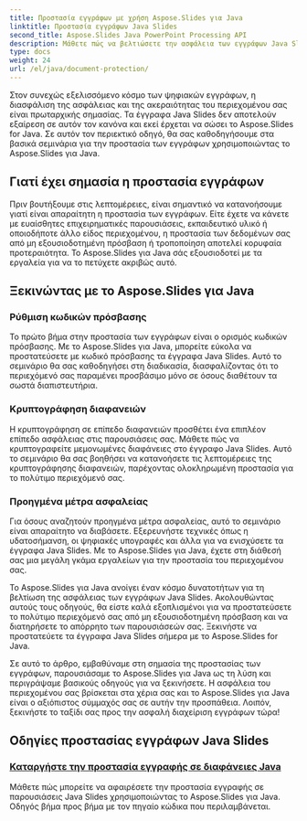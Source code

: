 ```yaml
---
title: Προστασία εγγράφων με χρήση Aspose.Slides για Java
linktitle: Προστασία εγγράφων Java Slides
second_title: Aspose.Slides Java PowerPoint Processing API
description: Μάθετε πώς να βελτιώσετε την ασφάλεια των εγγράφων Java Slides με το Aspose.Slides. Εξερευνήστε βήμα προς βήμα οδηγούς για προστασία εγγράφων.
type: docs
weight: 24
url: /el/java/document-protection/
---
```

Στον συνεχώς εξελισσόμενο κόσμο των ψηφιακών εγγράφων, η διασφάλιση της ασφάλειας και της ακεραιότητας του περιεχομένου σας είναι πρωταρχικής σημασίας. Τα έγγραφα Java Slides δεν αποτελούν εξαίρεση σε αυτόν τον κανόνα και εκεί έρχεται να σώσει το Aspose.Slides for Java. Σε αυτόν τον περιεκτικό οδηγό, θα σας καθοδηγήσουμε στα βασικά σεμινάρια για την προστασία των εγγράφων χρησιμοποιώντας το Aspose.Slides για Java.

## Γιατί έχει σημασία η προστασία εγγράφων

Πριν βουτήξουμε στις λεπτομέρειες, είναι σημαντικό να κατανοήσουμε γιατί είναι απαραίτητη η προστασία των εγγράφων. Είτε έχετε να κάνετε με ευαίσθητες επιχειρηματικές παρουσιάσεις, εκπαιδευτικό υλικό ή οποιοδήποτε άλλο είδος περιεχομένου, η προστασία των δεδομένων σας από μη εξουσιοδοτημένη πρόσβαση ή τροποποίηση αποτελεί κορυφαία προτεραιότητα. Το Aspose.Slides για Java σάς εξουσιοδοτεί με τα εργαλεία για να το πετύχετε ακριβώς αυτό.

## Ξεκινώντας με το Aspose.Slides για Java

### Ρύθμιση κωδικών πρόσβασης

Το πρώτο βήμα στην προστασία των εγγράφων είναι ο ορισμός κωδικών πρόσβασης. Με το Aspose.Slides για Java, μπορείτε εύκολα να προστατεύσετε με κωδικό πρόσβασης τα έγγραφα Java Slides. Αυτό το σεμινάριο θα σας καθοδηγήσει στη διαδικασία, διασφαλίζοντας ότι το περιεχόμενό σας παραμένει προσβάσιμο μόνο σε όσους διαθέτουν τα σωστά διαπιστευτήρια.

### Κρυπτογράφηση διαφανειών

Η κρυπτογράφηση σε επίπεδο διαφανειών προσθέτει ένα επιπλέον επίπεδο ασφάλειας στις παρουσιάσεις σας. Μάθετε πώς να κρυπτογραφείτε μεμονωμένες διαφάνειες στο έγγραφο Java Slides. Αυτό το σεμινάριο θα σας βοηθήσει να κατανοήσετε τις λεπτομέρειες της κρυπτογράφησης διαφανειών, παρέχοντας ολοκληρωμένη προστασία για το πολύτιμο περιεχόμενό σας.

###  Προηγμένα μέτρα ασφαλείας

Για όσους αναζητούν προηγμένα μέτρα ασφαλείας, αυτό το σεμινάριο είναι απαραίτητο να διαβάσετε. Εξερευνήστε τεχνικές όπως η υδατοσήμανση, οι ψηφιακές υπογραφές και άλλα για να ενισχύσετε τα έγγραφα Java Slides. Με το Aspose.Slides για Java, έχετε στη διάθεσή σας μια μεγάλη γκάμα εργαλείων για την προστασία του περιεχομένου σας.

Το Aspose.Slides για Java ανοίγει έναν κόσμο δυνατοτήτων για τη βελτίωση της ασφάλειας των εγγράφων Java Slides. Ακολουθώντας αυτούς τους οδηγούς, θα είστε καλά εξοπλισμένοι για να προστατεύσετε το πολύτιμο περιεχόμενό σας από μη εξουσιοδοτημένη πρόσβαση και να διατηρήσετε το απόρρητο των παρουσιάσεών σας. Ξεκινήστε να προστατεύετε τα έγγραφα Java Slides σήμερα με το Aspose.Slides for Java.

Σε αυτό το άρθρο, εμβαθύναμε στη σημασία της προστασίας των εγγράφων, παρουσιάσαμε το Aspose.Slides για Java ως τη λύση και περιγράψαμε βασικούς οδηγούς για να ξεκινήσετε. Η ασφάλεια του περιεχομένου σας βρίσκεται στα χέρια σας και το Aspose.Slides για Java είναι ο αξιόπιστος σύμμαχός σας σε αυτήν την προσπάθεια. Λοιπόν, ξεκινήστε το ταξίδι σας προς την ασφαλή διαχείριση εγγράφων τώρα!

## Οδηγίες προστασίας εγγράφων Java Slides
### [Καταργήστε την προστασία εγγραφής σε διαφάνειες Java](./remove-write-protection-in-java-slides/)
Μάθετε πώς μπορείτε να αφαιρέσετε την προστασία εγγραφής σε παρουσιάσεις Java Slides χρησιμοποιώντας το Aspose.Slides για Java. Οδηγός βήμα προς βήμα με τον πηγαίο κώδικα που περιλαμβάνεται.